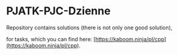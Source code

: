 # PJATK-PJC-Dzienne

Repository contains solutions (there is not only one good solution),

for tasks, which you can find here: [https://kaboom.ninja/pl/cpp](https://kaboom.ninja/pl/cpp).
